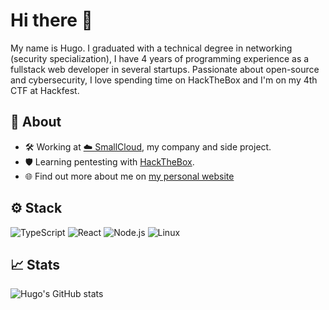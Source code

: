 # Hi there 👋

My name is Hugo. I graduated with a technical degree in networking (security specialization), I have 4 years of programming experience as a fullstack web developer in several startups. Passionate about open-source and cybersecurity, I love spending time on HackTheBox and I'm on my 4th CTF at Hackfest.

## 👤 About
- 🛠️ Working at [☁️ SmallCloud](https://smallcloud.ca/), my company and side project.
- 🛡️ Learning pentesting with [HackTheBox](https://app.hackthebox.com/users/670319).
- 🌐 Find out more about me on [my personal website](https://hugo.quebec/)

## ⚙️ Stack
![TypeScript](https://img.shields.io/badge/-TypeScript-333?style=flat&logo=typescript)
![React](https://img.shields.io/badge/-React-333?style=flat&logo=react)
![Node.js](https://img.shields.io/badge/-Node.js-333?style=flat&logo=node.js)
![Linux](https://img.shields.io/badge/-Linux-333?style=flat&logo=linux)

## 📈 Stats
![Hugo's GitHub stats](https://github-readme-stats.vercel.app/api?username=beaulieuhugo97&show_icons=true&theme=dracula)
